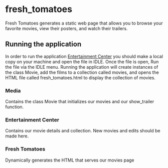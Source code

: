 # fresh_tomatoes
Fresh Tomatoes generates a static web page that allows you to browse your favorite movies, view their posters, and watch their trailers.

## Running the application
In order to run the application [Entertainment Center](fresh_tomatoes/movies/entertainment_center.py) you should make a local copy on your machine
and open the file in IDLE. Once the file is open, Run the file via the IDLE menu. Running the application will create instances of the class Movie, add
the films to a collection called movies, and opens the HTML file called fresh_tomatoes.html to display the collection of movies.

### Media
Contains the class Movie that initializes our movies and our show_trailer function.

### Entertainment Center
Contains our movie details and collection. New movies and edits should be made here.

### Fresh Tomatoes
Dynamically generates the HTML that serves our movies page